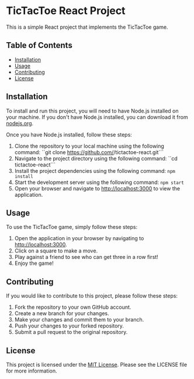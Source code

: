 # TicTacToe React Project

This is a simple React project that implements the TicTacToe game.

## Table of Contents

- [Installation](#installation)
- [Usage](#usage)
- [Contributing](#contributing)
- [License](#license)

## Installation

To install and run this project, you will need to have Node.js installed on your machine. If you don't have Node.js installed, you can download it from [nodejs.org](https://nodejs.org).

Once you have Node.js installed, follow these steps:

1. Clone the repository to your local machine using the following command: ``git clone https://github.com/<your-username>/tictactoe-react.git```
2. Navigate to the project directory using the following command: ``cd tictactoe-react```
3. Install the project dependencies using the following command: ```npm install```
4. Start the development server using the following command: ```npm start```
5. Open your browser and navigate to [http://localhost:3000](http://localhost:3000) to view the application.

## Usage

To use the TicTacToe game, simply follow these steps:

1. Open the application in your browser by navigating to [http://localhost:3000](http://localhost:3000).
2. Click on a square to make a move.
3. Play against a friend to see who can get three in a row first!
4. Enjoy the game!

## Contributing

If you would like to contribute to this project, please follow these steps:

1. Fork the repository to your own GitHub account.
2. Create a new branch for your changes.
3. Make your changes and commit them to your branch.
4. Push your changes to your forked repository.
5. Submit a pull request to the original repository.

## License

This project is licensed under the [MIT License](https://opensource.org/licenses/MIT). Please see the LICENSE file for more information.

